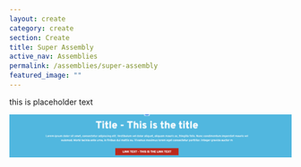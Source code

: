 ```yaml
---
layout: create
category: create
section: Create
title: Super Assembly
active_nav: Assemblies
permalink: /assemblies/super-assembly
featured_image: ""
---
```

this is placeholder text

![](/assets/uploads/call-to-action-example.png)
